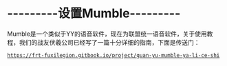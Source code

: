 # ---------设置Mumble---------

Mumble是一个类似于YY的语音软件，现在为联盟统一语音软件，关于使用教程，我们的战友伏羲公司已经写了一篇十分详细的指南，下面是传送门：

[ `https://frt-fuxilegion.gitbook.io/project/guan-yu-mumble-ya-li-ce-shi`](https://frt-fuxilegion.gitbook.io/project/guan-yu-mumble-ya-li-ce-shi)

